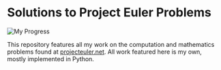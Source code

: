 # Solutions to Project Euler Problems

![My Progress](https://projecteuler.net/profile/Humford.png)

This repository features all my work on the computation and mathematics problems found at [projecteuler.net](http://www.projecteuler.net).
All work featured here is my own, mostly implemented in Python.
